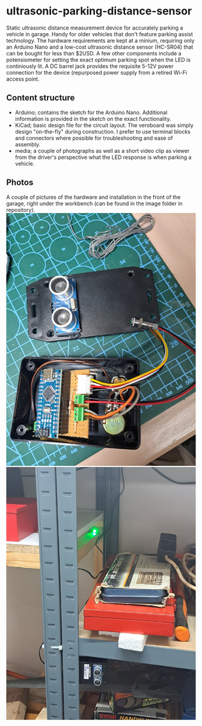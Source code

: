 # ultrasonic-parking-distance-sensor
Static ultrasonic distance measurement device for accurately parking a vehicle in garage. Handy for older vehicles that don't feature parking assist technology. The hardware requirements are kept at a minium, requiring only an Arduino Nano and a low-cost ultrasonic distance sensor (HC-SR04) that can be bought for less than $2USD. A few other components include a potensiometer for setting the exact optimum parking spot when the LED is continiously lit. A DC barrel jack provides the requisite 5-12V power connection for the device (repurposed power supply from a retired Wi-Fi access point.

## Content structure
- Arduino; contains the sketch for the Arduino Nano. Additional information is provided in the sketch on the exact functionality.
- KiCad; basic design file for the circuit layout. The veroboard was simply design "on-the-fly" during construction. I prefer to use terminal blocks and connectors where possible for troubleshooting and ease of assembly.
- media; a couple of photographs as well as a short video clip as viewer from the driver's perspective what the LED response is when parking a vehicle.

## Photos
A couple of pictures of the hardware and installation in the front of the garage, right under the workbench (can be found in the image folder in repository).
![alt text](https://github.com/andrebroekman/ultrasonic-parking-distance-sensor/blob/main/media/photo2.jpg?raw=true)
![alt text](https://github.com/andrebroekman/ultrasonic-parking-distance-sensor/blob/main/media/photo1.jpg?raw=true)
